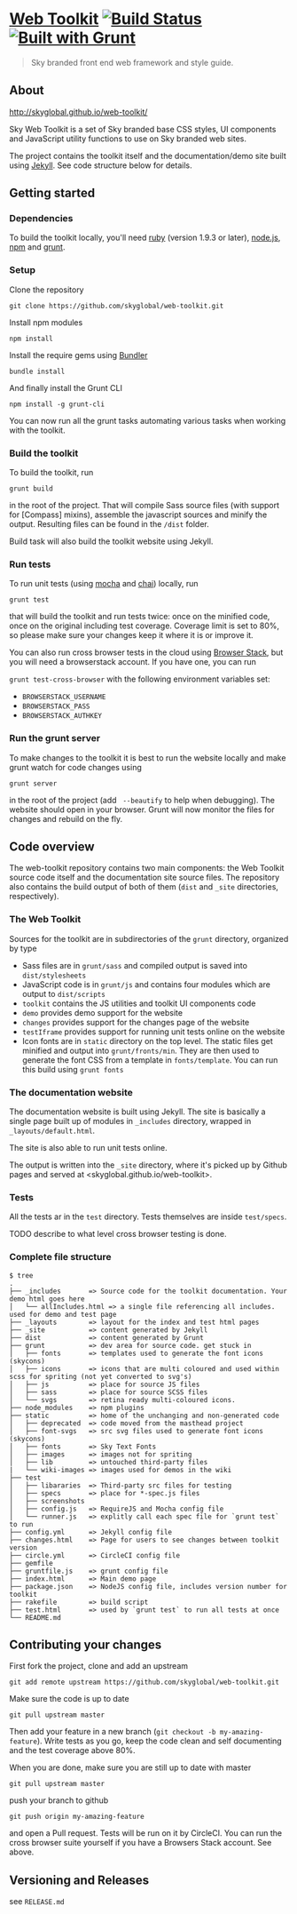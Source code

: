 [Web Toolkit](http://skyglobal.github.io/web-toolkit/) [![Build Status](https://circleci.com/gh/skyglobal/web-toolkit.png?circle-token=24eeba25d7352dec038ea9fa25b22671ba28be5e)](https://circleci.com/gh/skyglobal/web-toolkit) [![Built with Grunt](https://cdn.gruntjs.com/builtwith.png)](http://gruntjs.com/)
========================

> Sky branded front end web framework and style guide.

## About

<http://skyglobal.github.io/web-toolkit/>

Sky Web Toolkit is a set of Sky branded base CSS styles, UI components and JavaScript utility functions
to use on Sky branded web sites.

The project contains the toolkit itself and the documentation/demo site built using [Jekyll](http://jekyllrb.com).
See code structure below for details.

## Getting started

### Dependencies

To build the toolkit locally, you'll need [ruby](https://www.ruby-lang.org/) (version 1.9.3 or later), [node.js](http://nodejs.org), [npm](https://www.npmjs.org) and [grunt](https://www.npmjs.org).

### Setup

Clone the repository

`git clone https://github.com/skyglobal/web-toolkit.git`

Install npm modules

`npm install`

Install the require gems using [Bundler](http://bundler.io)

`bundle install`

And finally install the Grunt CLI

`npm install -g grunt-cli`

You can now run all the grunt tasks automating various tasks when working with the toolkit.

### Build the toolkit

To build the toolkit, run

`grunt build`

in the root of the project. That will compile Sass source files (with support for [Compass] mixins),
assemble the javascript sources and minify the output. Resulting files can be found in the `/dist`
folder.

Build task will also build the toolkit website using Jekyll.

### Run tests

To run unit tests (using [mocha](http://visionmedia.github.io/mocha/) and [chai](http://chaijs.com/‎)) locally, run

`grunt test`

that will build the toolkit and run tests twice: once on the minified code, once on the original including test
coverage. Coverage limit is set to 80%, so please make sure your changes keep it where it is or improve it.

You can also run cross browser tests in the cloud using [Browser Stack](http://www.browserstack.com), but you will need a browserstack account. If you have one, you can run

`grunt test-cross-browser` with the following environment variables set:

*  `BROWSERSTACK_USERNAME`
*  `BROWSERSTACK_PASS`
*  `BROWSERSTACK_AUTHKEY`

### Run the grunt server

To make changes to the toolkit it is best to run the website locally and make grunt watch for
code changes using

`grunt server`

in the root of the project (add ` --beautify` to help when debugging). The website should
open in your browser. Grunt will now monitor the files for changes and rebuild on the fly.

## Code overview

The web-toolkit repository contains two main components: the Web Toolkit source code itself
and the documentation site source files. The repository also contains the build output of both
of them (`dist` and `_site` directories, respectively).

### The Web Toolkit

Sources for the toolkit are in subdirectories of the `grunt` directory, organized by type

*  Sass files are in `grunt/sass` and compiled output is saved into `dist/stylesheets`
*  JavaScript code is in `grunt/js` and contains four modules which are output to `dist/scripts`
  *  `toolkit` contains the JS utilities and toolkit UI components code
  *  `demo` provides demo support for the website
  *  `changes` provides support for the changes page of the website
  *  `testIframe` provides support for running unit tests online on the website
*  Icon fonts are in `static` directory on the top level. The static files get minified and
   output into `grunt/fronts/min`. They are then used to generate the font CSS from a template
   in `fonts/template`. You can run this build using `grunt fonts`

### The documentation website

The documentation website is built using Jekyll. The site is basically a single page built up of modules in `_includes` directory, wrapped in `_layouts/default.html`.

The site is also able to run unit tests online.

The output is written into the `_site` directory, where it's picked up by Github pages and served at <skyglobal.github.io/web-toolkit>.

### Tests

All the tests ar in the `test` directory. Tests themselves are inside `test/specs`.

TODO describe to what level cross browser testing is done.

### Complete file structure

    $ tree
    .
    ├── _includes       => Source code for the toolkit documentation. Your demo html goes here
    │   └── allIncludes.html => a single file referencing all includes. used for demo and test page
    ├── _layouts        => layout for the index and test html pages
    ├── _site           => content generated by Jekyll
    ├── dist            => content generated by Grunt
    ├── grunt           => dev area for source code. get stuck in
    │   ├── fonts       => templates used to generate the font icons (skycons)
    │   ├── icons       => icons that are multi coloured and used within scss for spriting (not yet converted to svg's)
    │   ├── js          => place for source JS files
    │   ├── sass        => place for source SCSS files
    │   └── svgs        => retina ready multi-coloured icons.
    ├── node_modules    => npm plugins
    ├── static          => home of the unchanging and non-generated code
    │   ├── deprecated  => code moved from the masthead project
    │   ├── font-svgs   => src svg files used to generate font icons (skycons)
    │   ├── fonts       => Sky Text Fonts
    │   ├── images      => images not for spriting
    │   ├── lib         => untouched third-party files
    |   └── wiki-images => images used for demos in the wiki
    ├── test
    │   ├── libararies  => Third-party src files for testing
    │   ├── specs       => place for *-spec.js files
    │   ├── screenshots
    │   ├── config.js   => RequireJS and Mocha config file
    │   └── runner.js   => explitly call each spec file for `grunt test` to run
    ├── config.yml      => Jekyll config file
    ├── changes.html    => Page for users to see changes between toolkit version
    ├── circle.yml      => CircleCI config file
    ├── gemfile
    ├── gruntfile.js    => grunt config file
    ├── index.html      => Main demo page
    ├── package.json    => NodeJS config file, includes version number for toolkit
    ├── rakefile        => build script
    ├── test.html       => used by `grunt test` to run all tests at once
    └── README.md

## Contributing your changes

First fork the project, clone and add an upstream

`git add remote upstream https://github.com/skyglobal/web-toolkit.git`

Make sure the code is up to date

`git pull upstream master`

Then add your feature in a new branch (`git checkout -b my-amazing-feature`). Write tests
as you go, keep the code clean and self documenting and the test coverage above 80%.

When you are done, make sure you are still up to date with master

`git pull upstream master`

push your branch to github

`git push origin my-amazing-feature`

and open a Pull request. Tests will be run on it by CircleCI. You can run the cross browser
suite yourself if you have a Browsers Stack account. See above.

## Versioning and Releases

see `RELEASE.md`
